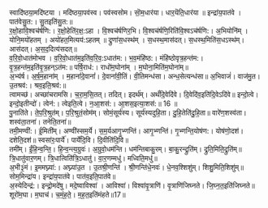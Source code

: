 

  
स्वादि॑ष्ठया॒मदि॑ष्टया । मदि॑ष्ठया॒पव॑स्व। पव॑स्वसोम। सॊ॒म॒धार॑या। धार॒यॆति॒धार॑या ॥ इन्द्रा॑य॒पात॑वे । पात॑वेसु॒त:। सु॒तइति॑सु॒त:॥  
र॒क्षो॒हावि॒श्वच॑र्षणि:। र॒क्षो॒हेति॑र॒क्ष॒:ऽहा । वि॒श्वच॑र्षणिर॒भि। वि॒श्वच॑र्षणि॒रिति॑वि॒श्वऽच॑र्षणि:। अ॒भियोनि॑म् । योनि॒मयो॑हतम् । अयो॑हत॒मित्यय॑:ऽहतम् ॥ द्रुणा॑स॒धस्थ॑म् । स॒धस्थ॒मास॑दत्। स॒धस्थ॒मिति॑स॒धऽस्थ॑म्। आस॑दत्। अ॒स॒द॒दित्य॑सदत्॥  
व॒रि॒वो॒धात॑मोभव । व॒रि॒वो॒धात॑म॒इति॑व॒रि॒व॒:ऽधात॑म:। भ॒व॒मंहि॑ष्ठ:। मंहि॑ष्ठोवृत्र॒हन्त॑म:। वृ॒त्र॒हन्त॑म॒इति॑वृ॒त्र॒हन्ऽत॑म:॥ पर्षि॒राध॑:। राधो॑म॒घोना॑म् । म॒घोना॒मिति॑म॒घोना॑म्॥  
अ॒भ्य॑र्ष। अ॒र्ष॒म॒हाना॑म् । म॒हानां॑दे॒वानां॑। दे॒वानां॑वी॒तिं। वी॒तिमन्ध॑सा। अन्ध॒सेत्यन्ध॑सा॥ अ॒भिवाजं॑। वाज॑मु॒त। उ॒तश्रव॑:। श्रव॒इति॒श्रव॑:॥  
त्वामच्छ॑। अच्छा॑चरामसि। च॒रा॒म॒सि॒तत्। तदित्। इदर्थ॑म्। अर्थं॑दि॒वेदि॑वे। दि॒वेदि॑व॒इति॑दि॒वेऽदि॑वे॥ इन्दो॒त्वे। इन्दो॒इतीन्दो॑। त्वेन॑:। त्वेइति॒त्वे। न॒आ॒शस॑:। आ॒शस॒इत्या॒शस॑:॥ 16 ॥  
पु॒नाति॑ते। ते॒प॒रि॒श्रुत॑म्। प॒रि॒श्रुतं॒सोम॑म्। सोमं॒सूर्य॑स्य। सूर्य॑स्यदुहि॒ता। दु॒हि॒तेति॑दु॒हि॒ता॥ वारे॑ण॒शस्व॑ता। शस्व॑ता॒तना॑। तनेति॒तना॑॥  
तमी॒मण्वी॑:। ई॒मिती॑म्। अण्वी॑स्सम॒र्ये। स॒म॒र्यआगृ॒भ्णन्ति॑। आगृ॒भ्णन्ति॑। गृ॒भ्णन्ति॒योष॑ण:। योष॑णो॒दश॑। दशेति॒दश॑॥ स्वसा॑रः॒पार्ये॑। पार्ये॑दि॒वि। दि॒वीति॑दि॒वि॥  
तमी॑म्। ईं॒हि॒न्व॒न्ति॒। हि॒न्व॒न्त्य॒ग्रुवः॑। अ॒ग्रुवो॒धम॑न्ति। धम॑न्तिबाकु॒रम्। बा॒कु॒रन्द्रुति॑म्। द्रुति॒मिति॒द्रुति॑म्॥ त्रि॒धातु॑वार॒णम्। त्रि॒धात्विति॑त्रि॒ऽधातु॑। वा॒र॒णम्मधु॑। मध्विति॒मधु॑॥  
अ॒भी३॒॑मं। इ॒ममघ्न्या॑:। अघ्न्या॑उ॒त । उ॒तश्री॒णन्ति॑ । श्री॒णन्ति॑धे॒नवः॑। धे॒नव॒श्शिशु॑म्। शिशु॒मिति॒शिशु॑म्॥ सोम॒मिन्द्रा॑य। इन्द्रा॑य॒पात॑वे। पात॑व॒इति॒पात॑वे॥  
अ॒स्येदिन्द्र॑:। इन्द्रो॒मदे॑षु। मदे॒ष्वाविश्वा॑ । आविश्वा॑। विश्वा॑वृ॒त्राणि॑। वृ॒त्राणि॑जिघ्नते। जि॒घ्न॒त॒इति॑जिघ्नते॥ शूरो॑म॒घा। म॒घाच॑। च॒मं॒ह॒ते॒। म॒ह॒त॒इति॑मंहते॥17॥  
